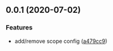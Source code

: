 ## 0.0.1 (2020-07-02)


### Features

* add/remove scope config ([a479cc9](https://github.com/gabrielvv/vscode-talisman/commit/a479cc9105acec385fe11fc606d920854d7b3a55))



